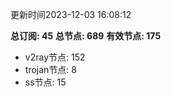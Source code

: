 更新时间2023-12-03 16:08:12

**总订阅: 45**
**总节点: 689**
**有效节点: 175**
- v2ray节点: 152
- trojan节点: 8
- ss节点: 15
